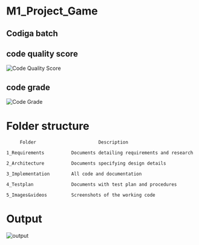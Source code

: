 # M1_Project_Game

## Codiga batch

## code quality score

![Code Quality Score](https://api.codiga.io/project/31372/score/svg)

## code grade

![Code Grade](https://api.codiga.io/project/31372/status/svg)



# Folder structure

         Folder                       Description

    1_Requirements          Documents detailing requirements and research

    2_Architecture          Documents specifying design details
    
    3_Implementation        All code and documentation
    
    4_Testplan              Documents with test plan and procedures
    
    5_Images&videos         Screenshots of the working code  


# Output
![output](https://user-images.githubusercontent.com/59721857/154501142-e1246c0f-328d-4ab9-95f4-6b7924cb8826.jpg)
